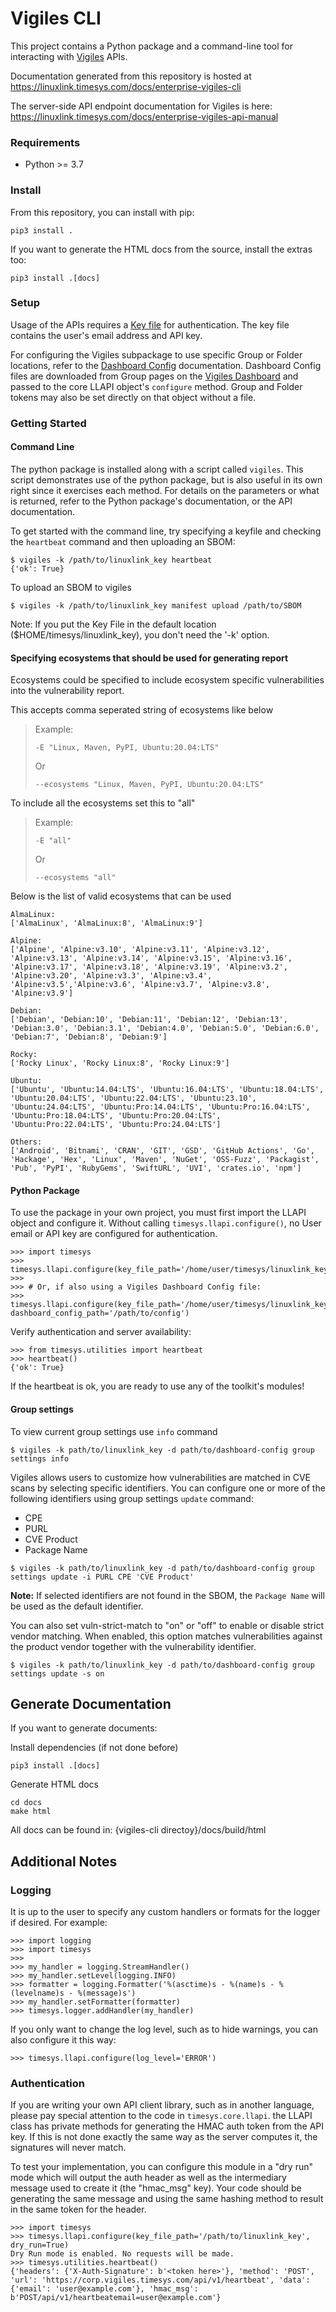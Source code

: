# Vigiles CLI

This project contains a Python package and a command-line tool for
interacting with [Vigiles](https://www.timesys.com/solutions/vigiles-vulnerability-management/) APIs.

Documentation generated from this repository is hosted at https://linuxlink.timesys.com/docs/enterprise-vigiles-cli

The server-side API endpoint documentation for Vigiles is here: https://linuxlink.timesys.com/docs/enterprise-vigiles-api-manual

### Requirements

 - Python >= 3.7

### Install

From this repository, you can install with pip:

```
pip3 install .
```

If you want to generate the HTML docs from the source, install the extras too:

```
pip3 install .[docs]
```

### Setup

Usage of the APIs requires a [Key
file](https://linuxlink.timesys.com/docs/wiki/engineering/LinuxLink_Key_File)
for authentication. The key file contains the user's email address and
API key.

For configuring the Vigiles subpackage to use specific Group or Folder
locations, refer to the [Dashboard
Config](https://YOUR_ENTERPRISE_VIGILES_DOMAIN/docs/vigiles_user_guide#dashboard-config)
documentation. Dashboard Config files are downloaded from Group pages
on the [Vigiles Dashboard](https://YOUR_ENTERPRISE_VIGILES_DOMAIN/) and
passed to the core LLAPI object's `configure` method. Group and
Folder tokens may also be set directly on that object without a file.


### Getting Started

#### Command Line

The python package is installed along with a script called `vigiles`. This script demonstrates use of the python package,
but is also useful in its own right since it exercises each method. For details on the parameters or what is returned, refer
to the Python package's documentation, or the API documentation.

To get started with the command line, try specifying a keyfile and checking the `heartbeat` command and then uploading an SBOM:

```
$ vigiles -k /path/to/linuxlink_key heartbeat
{'ok': True}
```

To upload an SBOM to vigiles

```
$ vigiles -k /path/to/linuxlink_key manifest upload /path/to/SBOM
```

Note: If you put the Key File in the default location ($HOME/timesys/linuxlink_key), you don't need the '-k' option.

#### Specifying ecosystems that should be used for generating report

Ecosystems could be specified to include ecosystem specific vulnerabilities into the vulnerability report.

This accepts comma seperated string of ecosystems like below
>Example:
>
> ```-E "Linux, Maven, PyPI, Ubuntu:20.04:LTS"```
>
> Or
>
> ```--ecosystems "Linux, Maven, PyPI, Ubuntu:20.04:LTS"```

To include all the ecosystems set this to "all"
>Example:
>
> ```-E "all"```
>
> Or
>
> ```--ecosystems "all"```

Below is the list of valid ecosystems that can be used
```
AlmaLinux:
['AlmaLinux', 'AlmaLinux:8', 'AlmaLinux:9']

Alpine:
['Alpine', 'Alpine:v3.10', 'Alpine:v3.11', 'Alpine:v3.12', 'Alpine:v3.13', 'Alpine:v3.14', 'Alpine:v3.15', 'Alpine:v3.16', 'Alpine:v3.17', 'Alpine:v3.18', 'Alpine:v3.19', 'Alpine:v3.2', 'Alpine:v3.20', 'Alpine:v3.3', 'Alpine:v3.4', 'Alpine:v3.5','Alpine:v3.6', 'Alpine:v3.7', 'Alpine:v3.8', 'Alpine:v3.9']

Debian:
['Debian', 'Debian:10', 'Debian:11', 'Debian:12', 'Debian:13', 'Debian:3.0', 'Debian:3.1', 'Debian:4.0', 'Debian:5.0', 'Debian:6.0', 'Debian:7', 'Debian:8', 'Debian:9']

Rocky:
['Rocky Linux', 'Rocky Linux:8', 'Rocky Linux:9']

Ubuntu:
['Ubuntu', 'Ubuntu:14.04:LTS', 'Ubuntu:16.04:LTS', 'Ubuntu:18.04:LTS', 'Ubuntu:20.04:LTS', 'Ubuntu:22.04:LTS', 'Ubuntu:23.10', 'Ubuntu:24.04:LTS', 'Ubuntu:Pro:14.04:LTS', 'Ubuntu:Pro:16.04:LTS', 'Ubuntu:Pro:18.04:LTS', 'Ubuntu:Pro:20.04:LTS', 'Ubuntu:Pro:22.04:LTS', 'Ubuntu:Pro:24.04:LTS']

Others:
['Android', 'Bitnami', 'CRAN', 'GIT', 'GSD', 'GitHub Actions', 'Go', 'Hackage', 'Hex', 'Linux', 'Maven', 'NuGet', 'OSS-Fuzz', 'Packagist', 'Pub', 'PyPI', 'RubyGems', 'SwiftURL', 'UVI', 'crates.io', 'npm']
```

#### Python Package

To use the package in your own project, you must first import the LLAPI object and configure
it. Without calling `timesys.llapi.configure()`, no User email or API key are configured for
authentication.

```
>>> import timesys
>>> timesys.llapi.configure(key_file_path='/home/user/timesys/linuxlink_key')
>>>
>>> # Or, if also using a Vigiles Dashboard Config file:
>>> timesys.llapi.configure(key_file_path='/home/user/timesys/linuxlink_key', dashboard_config_path='/path/to/config')
```

Verify authentication and server availability:

```
>>> from timesys.utilities import heartbeat
>>> heartbeat()
{'ok': True}
```

If the heartbeat is ok, you are ready to use any of the toolkit's
modules!


#### Group settings

To view current group settings use `info` command

```
$ vigiles -k path/to/linuxlink_key -d path/to/dashboard-config group settings info
```

Vigiles allows users to customize how vulnerabilities are matched in CVE scans by selecting specific identifiers.
You can configure one or more of the following identifiers using group settings `update` command:
- CPE
- PURL
- CVE Product
- Package Name

```
$ vigiles -k path/to/linuxlink_key -d path/to/dashboard-config group settings update -i PURL CPE 'CVE Product'
```
**Note:** If selected identifiers are not found in the SBOM, the `Package Name` will be used as the default identifier.

You can also set vuln-strict-match to "on" or "off" to enable or disable strict vendor matching.
When enabled, this option matches vulnerabilities against the product vendor together with the vulnerability identifier.

```
$ vigiles -k path/to/linuxlink_key -d path/to/dashboard-config group settings update -s on
```


## Generate Documentation

If you want to generate documents:

Install dependencies (if not done before)

```
pip3 install .[docs]
```

Generate HTML docs

```
cd docs
make html
```

All docs can be found in: {vigiles-cli directoy}/docs/build/html

## Additional Notes

### Logging

It is up to the user to specify any custom handlers or formats for the
logger if desired. For example:

```
>>> import logging
>>> import timesys
>>>
>>> my_handler = logging.StreamHandler()
>>> my_handler.setLevel(logging.INFO)
>>> formatter = logging.Formatter('%(asctime)s - %(name)s - %(levelname)s - %(message)s')
>>> my_handler.setFormatter(formatter)
>>> timesys.logger.addHandler(my_handler)
```

If you only want to change the log level, such as to hide warnings, you
can also configure it this way:

```
>>> timesys.llapi.configure(log_level='ERROR')
```

### Authentication

If you are writing your own API client library, such as in another
language, please pay special attention to the code in
`timesys.core.llapi`. the
LLAPI class has private methods for generating the HMAC
auth token from the API key. If this is not done exactly the same way as
the server computes it, the signatures will never match.

To test your implementation, you can configure this module in a "dry
run" mode which will output the auth header as well as the intermediary
message used to create it (the "hmac_msg" key). Your code
should be generating the same message and using the same hashing method
to result in the same token for the header.

```
>>> import timesys
>>> timesys.llapi.configure(key_file_path='/path/to/linuxlink_key', dry_run=True)
Dry Run mode is enabled. No requests will be made.
>>> timesys.utilities.heartbeat()
{'headers': {'X-Auth-Signature': b'<token here>'}, 'method': 'POST', 'url': 'https://corp.vigiles.timesys.com/api/v1/heartbeat', 'data': {'email': 'user@example.com'}, 'hmac_msg': b'POST/api/v1/heartbeatemail=user@example.com'}
```
